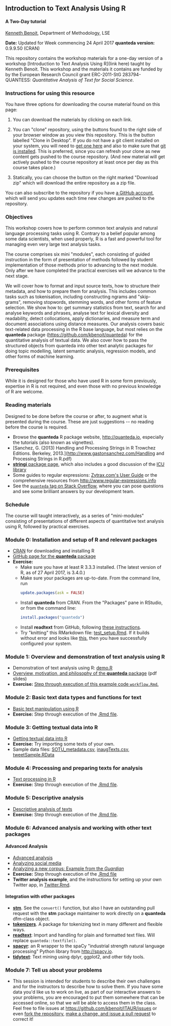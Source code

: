 ## Introduction to Text Analysis Using R


#### A Two-Day tutorial

[Kenneth Benoit](kbenoit@lse.ac.uk), Department of Methodology, LSE  

**Date:** Updated for Week commencing 24 April 2017
**quanteda version:** 0.9.9.50 (CRAN)  

This repository contains the workshop materials for a one-day version of a workshop [Introduction to Text Analysis Using R](link here) taught by Kenneth Benoit.  This workshop and the materials it contains are funded by by the European Research Council grant ERC-2011-StG 283794-QUANTESS: *Quantitative Analysis of Text for Social Science*.

### Instructions for using this resource ###

You have three options for downloading the course material found on this page:  

1.  You can download the materials by clicking on each link.  

2.  You can "clone" repository, using the buttons found to the right side of your browser window as you view this repository.  This is the button labelled "Clone in Desktop".  If you do not have a git client installed on your system, you will need to [get one here](https://git-scm.com/download/gui) and also to make sure that [git is installed](https://git-scm.com/downloads).  This is preferred, since you can refresh your clone as new content gets pushed to the course repository.  (And new material will get actively pushed to the course repository at least once per day as this course takes place.)

3.  Statically, you can choose the button on the right marked "Download zip" which will download the entire repository as a zip file.

You can also subscribe to the repository if you have [a GitHub account](https://github.com), which will send you updates each time new changes are pushed to the repository.


### Objectives

This workshop covers how to perform common text analysis and natural language processing tasks using R.  Contrary to a belief popular among some data scientists, when used properly, R is a fast and powerful tool for managing even very large text analysis tasks.  

The course comprises six mini "modules", each consisting of guided instruction in the form of presentation of methods followed by student implementation of those methods prior to advancing to the next module.   Only after we have completed the practical exercises will we advance to the next stage.  

We will cover how to format and input source texts, how to structure their metadata, and how to prepare them for analysis.  This includes common tasks such as tokenisation, including constructing ngrams and "skip-grams", removing stopwords, stemming words, and other forms of feature selection.  We show how to: get summary statistics from text, search for and analyse keywords and phrases, analyse text for lexical diversity and readability,  detect collocations, apply dictionaries, and measure term and document associations using distance measures.  Our analysis covers basic text-related data processing in the R base language, but most relies on the **quanteda** package  (https://github.com/kbenoit/quanteda) for the quantitative analysis of textual data.  We also cover how to pass the structured objects from quanteda into other text analytic packages for doing topic modelling, latent semantic analysis, regression models, and other forms of machine learning.



### Prerequisites

While it is designed for those who have used R in some form previously, expertise in R is not required, and even those with no previous knowledge of R are welcome.

### Reading materials

Designed to be done before the course or after, to augment what is presented during the course.  These are just suggestions -- no reading before the course is required.

* Browse the **quanteda** R package website, http://quanteda.io, especially the tutorials (also known as vignettes).
*  [Sanchez, G. (2013) Handling and Processing Strings in R Trowchez Editions. Berkeley, 2013.](http://www.gastonsanchez.com/Handling and Processing Strings in R.pdf)  
*  [**stringi** package page](http://www.rexamine.com/resources/stringi/), which also includes a good discussion of the [ICU library](http://site.icu-project.org)  
*  Some guides to regular expressions: [Zytrax.com's User Guide](http://www.zytrax.com/tech/web/regex.htm)
 or the comprehensive resources from http://www.regular-expressions.info  
*  See the [`quanteda` tag on Stack Overflow](http://stackoverflow.com/questions/tagged/quanteda), where you can pose questions and see some brilliant answers by our development team.


### Schedule

The course will taught interactively, as a series of "mini-modules" consisting of presentations of different aspects of quantitative text analysis using R, followed by practical exercises. 


### Module 0: Installation and setup of R and relevant packages

*  [CRAN](https://cran.r-project.org) for downloading and installing R
*  [GitHub page for the **quanteda** package](https://github.com/kbenoit/quanteda)
*  **Exercise:**  
    - Make sure you have at least R 3.3.3 installed.  (The latest version of R, as of 27 April 2017, is 3.4.0.)
    - Make sure your packages are up-to-date.  From the command line, run
        ```r
        update.packages(ask = FALSE)
        ```
    - Install **quanteda** from CRAN.  From the "Packages" pane in RStudio, or from the command line:
        ```r
        install.packages("quanteda")
        ```
    - Install **readtext** from GitHub, following [these instructions](https://github.com/kbenoit/readtext/blob/master/README.md).
    - Try "knitting" this RMarkdown file: [test_setup.Rmd](http://rawgit.com/kbenoit/ITAUR/master/0_setup/test_setup.Rmd).  If it builds without error and looks like [this](http://rawgit.com/kbenoit/ITAUR/master/0_setup/test_setup.html), then you have successfully configured your system.

### Module 1: Overview and demonstration of text analysis using R

*  Demonstration of text analysis using R: [demo.R](1_demo/demo.R)
*  [Overview, motivation, and philosophy of the **quanteda** package](1_demo/motivation.pdf) (pdf slides)
*  **Exercise:** [Step through execution of this example code `workflow.Rmd`.](1_demo/workflow.md)

### Module 2: Basic text data types and functions for text

*  [Basic text manipulation using R](2_text_manipulation/text_manipulation.md)
*  **Exercise:** Step through execution of the [.Rmd file](https://raw.githubusercontent.com/kbenoit/ITAUR/master/2_text_manipulation/text_manipulation.Rmd).


### Module 3: Getting textual data into R

*  [Getting textual data into R](3_file_import/file_import.md)
*  **Exercise:** Try importing some texts of your own.
*  Sample data files: [SOTU_metadata.csv](https://github.com/kbenoit/ITAUR/blob/master/data/SOTU_metadata.csv), [inaugTexts.csv](https://github.com/kbenoit/ITAUR/blob/master/data/inaugTexts.csv), [tweetSample.RData](https://github.com/kbenoit/ITAUR/blob/master/data/tweetSample.RData)


### Module 4: Processing and preparing texts for analysis

*  [Text processing in R](4_preparing_texts/preparingtexts.md)
*  **Exercise:** Step through execution of the [.Rmd file](https://raw.githubusercontent.com/kbenoit/ITAUR/master/4_preparing_texts/preparingtexts.Rmd).


### Module 5: Descriptive analysis

*  [Descriptive analysis of texts](5_descriptive/descriptive.md)
*  **Exercise:** Step through execution of the [.Rmd file](https://raw.githubusercontent.com/kbenoit/ITAUR/master/5_descriptive/descriptive.Rmd).

### Module 6: Advanced analysis and working with other text packages

#### Advanced Analysis

*  [Advanced analysis](6_advanced/advanced.md)
*  [Analyzing social media](6_advanced/social_media.Rmd)  
*  [Analyzing a new corpus: Example from the _Guardian_](6_advanced/Guardian.md)
*  **Exercise:** Step through execution of the [.Rmd file](https://raw.githubusercontent.com/kbenoit/ITAUR/master/6_advanced/advanced.Rmd)
*  **Twitter analysis example**, and the instructions for setting up your own Twitter app, in [Twitter.Rmd](https://raw.githubusercontent.com/kbenoit/ITAUR/master/6_advanced/Twitter.Rmd). 

#### Integration with other packages

* [**stm**](http://www.structuraltopicmodel.com).  See the `convert()` function, but also I have an outstanding pull request with the **stm** package maintainer to work directly on a **quanteda**  dfm-class object.  
* [**tokenizers**](http://github.com/ropensci/tokenizers).  A package for tokenizing text in many different and flexible ways.
* [**readtext**](https://github.com/kbenoit/readtext): Import and handling for plain and formatted text files.  Will replace `quanteda::textfile()`.  
* [**spacyr**](https://github.com/kbenoit/spacyr): an R wrapper to the spaCy "industrial strength natural language processing" Python library from http://spacy.io.  
* [**tidytext**](https://github.com/juliasilge/tidytext): Text mining using dplyr, ggplot2, and other tidy tools.  



### Module 7: Tell us about your problems

*  This session is intended for students to describe their own challenges and for the instructors to describe how to solve them.  If you have some data you'd like us to work on live, as part of our interactive answers to your problems, you are encouraged to put them somewhere that can be accessed online, so that we will be able to access them in the class.  Feel free to file issues at https://github.com/kbenoit/ITAUR/issues or even [fork the repository](https://help.github.com/articles/fork-a-repo/), [make a change, and issue a pull request](https://help.github.com/articles/creating-a-pull-request-from-a-fork/) to correct it!




